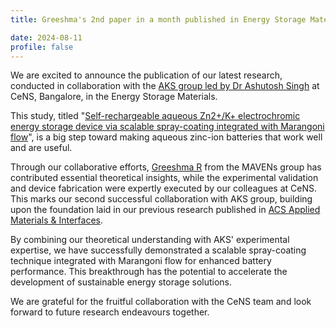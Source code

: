 ```yaml
---
title: Greeshma's 2nd paper in a month published in Energy Storage Materials (IF 18.9)

date: 2024-08-11
profile: false
---
```

We are excited to announce the publication of our latest research, conducted in collaboration with
the [AKS group led by Dr Ashutosh Singh](https://sites.google.com/view/ashutoshksingh-cens) at CeNS, Bangalore, in the Energy
Storage Materials.
<!--more-->

This study, titled "[Self-rechargeable aqueous Zn2+/K+ electrochromic energy storage device via
scalable spray-coating integrated with Marangoni flow](https://authors.elsevier.com/c/1jYJ08Z1RY5kB7)", is a big step toward making aqueous zinc-ion
batteries that work well and are useful.

Through our collaborative efforts, [Greeshma R](../../author/greeshma-r)
from the MAVENs group has contributed essential theoretical insights, while the experimental
validation and device fabrication were expertly executed by our colleagues at CeNS. This marks our
second successful collaboration with AKS group, building upon the foundation laid in our previous
research published in [ACS Applied Materials & Interfaces](https://doi.org/10.1021/acsami.4c04445).

By combining our theoretical understanding with AKS' experimental expertise, we have successfully
demonstrated a scalable spray-coating technique integrated with Marangoni flow for enhanced battery
performance. This breakthrough has the potential to accelerate the development of sustainable
energy storage solutions.

We are grateful for the fruitful collaboration with the CeNS team and look forward to future
research endeavours together.
